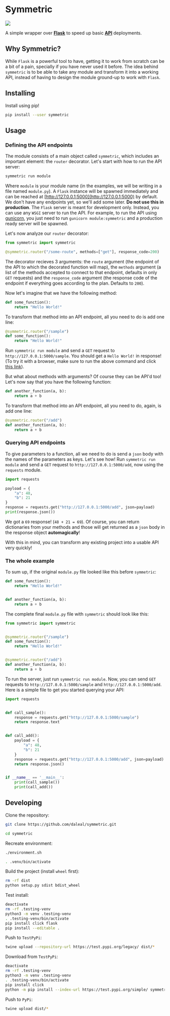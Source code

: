 # Symmetric

![](https://github.com/daleal/symmetric/workflows/linters/badge.svg)

A simple wrapper over **[Flask](https://github.com/pallets/flask)** to speed up basic **[API](https://en.wikipedia.org/wiki/Web_API)** deployments.

## Why Symmetric?

While `Flask` is a powerful tool to have, getting it to work from scratch can be a bit of a pain, specially if you have never used it before. The idea behind `symmetric` is to be able to take any module and transform it into a working API, instead of having to design the module ground-up to work with `Flask`.

## Installing

Install using pip!

```bash
pip install --user symmetric
```

## Usage

### Defining the API endpoints

The module consists of a main object called `symmetric`, which includes an important element: the `router` decorator. Let's start with how to run the API server:

```bash
symmetric run module
```

Where `module` is your module name (in the examples, we will be writing in a file named `module.py`). A `Flask` instance will be spawned immediately and can be reached at [http://127.0.0.1:5000](http://127.0.0.1:5000) by default. We don't have any endpoints yet, so we'll add some later. **Do not use this in production**. The `Flask` server is meant for development only. Instead, you can use any `WSGI` server to run the API. For example, to run the API using [gunicorn](https://gunicorn.org/), you just need to run `gunicorn module:symmetric` and a production ready server will be spawned.

Let's now analyze our `router` decorator:

```py
from symmetric import symmetric

@symmetric.router("/some-route", methods=["get"], response_code=200)
```

The decorator recieves 3 arguments: the `route` argument (the endpoint of the API to which the decorated function will map), the `methods` argument (a list of the methods accepted to connect to that endpoint, defaults in only `GET` requests) and the `response_code` argument (the response code of the endpoint if everything goes according to the plan. Defaults to `200`).

Now let's imagine that we have the following method:

```py
def some_function():
    return "Hello World!"
```

To transform that method into an API endpoint, all you need to do is add one line:

```py
@symmetric.router("/sample")
def some_function():
    return "Hello World!"
```

Run `symmetric run module` and send a `GET` request to `http://127.0.0.1:5000/sample`. You should get a `Hello World!` in response! (To try it with a browser, make sure to run the above command and click [this link](http://127.0.0.1:5000/sample)).

But what about methods with arguments? Of course they can be API'd too! Let's now say that you have the following function:

```py
def another_function(a, b):
    return a + b
```

To transform that method into an API endpoint, all you need to do, again, is add one line:

```py
@symmetric.router("/add")
def another_function(a, b):
    return a + b
```

### Querying API endpoints

To give parameters to a function, all we need to do is send a `json` body with the names of the parameters as keys. Let's see how! Run `symmetric run module` and send a `GET` request to `http://127.0.0.1:5000/add`, now using the `requests` module.

```python
import requests

payload = {
    "a": 48,
    "b": 21
}
response = requests.get("http://127.0.0.1:5000/add", json=payload)
print(response.json())
```

We got a `69` response! (`48 + 21 = 69`). Of course, you can return dictionaries from your methods and those will get returned as a `json` body in the response object **automagically**!

With this in mind, you can transform any existing project into a usable API very quickly!

### The whole example

To sum up, if the original `module.py` file looked like this before `symmetric`:

```py
def some_function():
    return "Hello World!"


def another_function(a, b):
    return a + b
```

The complete final `module.py` file with `symmetric` should look like this:

```py
from symmetric import symmetric


@symmetric.router("/sample")
def some_function():
    return "Hello World!"


@symmetric.router("/add")
def another_function(a, b):
    return a + b
```

To run the server, just run `symmetric run module`. Now, you can send `GET` requests to `http://127.0.0.1:5000/sample` and `http://127.0.0.1:5000/add`. Here is a simple file to get you started querying your API:

```py
import requests


def call_sample():
    response = requests.get("http://127.0.0.1:5000/sample")
    return response.text


def call_add():
    payload = {
        "a": 48,
        "b": 21
    }
    response = requests.get("http://127.0.0.1:5000/add", json=payload)
    return response.json()


if __name__ == '__main__':
    print(call_sample())
    print(call_add())
```

## Developing

Clone the repository:

```bash
git clone https://github.com/daleal/symmetric.git

cd symmetric
```

Recreate environment:

```bash
./environment.sh

. .venv/bin/activate
```

Build the project (install `wheel` first):

```bash
rm -rf dist
python setup.py sdist bdist_wheel
```

Test install:

```bash
deactivate
rm -rf .testing-venv
python3 -m venv .testing-venv
. .testing-venv/bin/activate
pip install click flask
pip install --editable .
```

Push to `TestPyPi`:

```bash
twine upload --repository-url https://test.pypi.org/legacy/ dist/*
```

Download from `TestPyPi`:

```bash
deactivate
rm -rf .testing-venv
python3 -m venv .testing-venv
. .testing-venv/bin/activate
pip install click
python -m pip install --index-url https://test.pypi.org/simple/ symmetric
```

Push to `PyPi`:

```bash
twine upload dist/*
```
